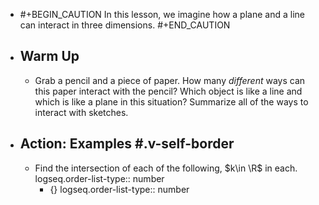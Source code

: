 - #+BEGIN_CAUTION
  In this lesson, we imagine how a plane and a line can interact in three dimensions.
  #+END_CAUTION
- ## Warm Up
	- Grab a pencil and a piece of paper. How many *different* ways can this paper interact with the pencil? Which object is like a line and which is like a plane in this situation? Summarize all of the ways to interact with sketches.
- ## Action:  Examples #.v-self-border
	- Find the intersection of each of the following, $k\in \R$ in each.
	  logseq.order-list-type:: number
		- $\left\lbrace\right\rbrace$
		  logseq.order-list-type:: number